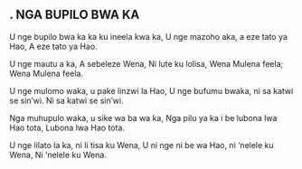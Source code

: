 ## .  NGA BUPILO BWA KA

U nge bupilo bwa ka ka ku ineela kwa ka,
U nge mazoho aka, a eze tato ya Hao,
A eze tato ya Hao.


U nge mautu a ka, A sebeleze Wena,
Ni lute ku lolisa, Wena Mulena feela;
Wena Mulena feela.


U nge mulomo waka, u pake linzwi la Hao,
U nge bufumu bwaka, ni sa katwi se sin’wi.
Ni sa katwi se sin’wi.


Nga muhupulo waka, u sike wa ba wa ka,
Nga pilu ya ka i be lubona lwa Hao tota,
Lubona lwa Hao tota.


U nge lilato la ka, ni li tisa ku Wena,
U ni nge ni be wa Hao, ni ‘nelele ku Wena,
Ni ‘nelele ku Wena.

